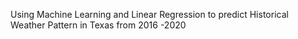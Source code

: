 Using Machine Learning and Linear Regression to predict Historical Weather Pattern in Texas from 2016 -2020
